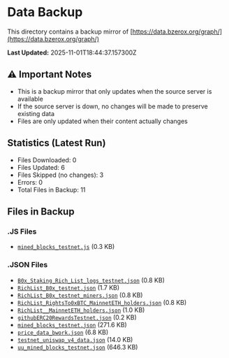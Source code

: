 # Data Backup

This directory contains a backup mirror of [https://data.bzerox.org/graph/](https://data.bzerox.org/graph/)

**Last Updated:** 2025-11-01T18:44:37.157300Z

## ⚠️ Important Notes
- This is a backup mirror that only updates when the source server is available
- If the source server is down, no changes will be made to preserve existing data
- Files are only updated when their content actually changes

## Statistics (Latest Run)
- Files Downloaded: 0
- Files Updated: 6
- Files Skipped (no changes): 3
- Errors: 0
- Total Files in Backup: 11

## Files in Backup

### .JS Files
- [`mined_blocks_testnet.js`](mined_blocks_testnet.js) (0.3 KB)

### .JSON Files
- [`B0x_Staking_Rich_List_logs_testnet.json`](B0x_Staking_Rich_List_logs_testnet.json) (0.8 KB)
- [`RichList_B0x_testnet.json`](RichList_B0x_testnet.json) (1.7 KB)
- [`RichList_B0x_testnet_miners.json`](RichList_B0x_testnet_miners.json) (0.8 KB)
- [`RichList_RightsTo0xBTC_MainnetETH_holders.json`](RichList_RightsTo0xBTC_MainnetETH_holders.json) (0.8 KB)
- [`RichList__MainnetETH_holders.json`](RichList__MainnetETH_holders.json) (1.0 KB)
- [`githubERC20RewardsTestnet.json`](githubERC20RewardsTestnet.json) (0.2 KB)
- [`mined_blocks_testnet.json`](mined_blocks_testnet.json) (271.6 KB)
- [`price_data_bwork.json`](price_data_bwork.json) (6.8 KB)
- [`testnet_uniswap_v4_data.json`](testnet_uniswap_v4_data.json) (14.0 KB)
- [`uu_mined_blocks_testnet.json`](uu_mined_blocks_testnet.json) (646.3 KB)
